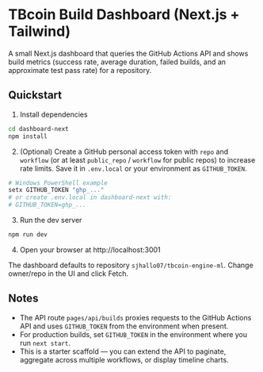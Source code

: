 # TBcoin Build Dashboard (Next.js + Tailwind)

A small Next.js dashboard that queries the GitHub Actions API and shows build metrics (success rate, average duration, failed builds, and an approximate test pass rate) for a repository.

## Quickstart

1. Install dependencies

```bash
cd dashboard-next
npm install
```

2. (Optional) Create a GitHub personal access token with `repo` and `workflow` (or at least `public_repo` / `workflow` for public repos) to increase rate limits. Save it in `.env.local` or your environment as `GITHUB_TOKEN`.

```bash
# Windows PowerShell example
setx GITHUB_TOKEN "ghp_..."
# or create .env.local in dashboard-next with:
# GITHUB_TOKEN=ghp_...
```

3. Run the dev server

```bash
npm run dev
```

4. Open your browser at http://localhost:3001

The dashboard defaults to repository `sjhallo07/tbcoin-engine-ml`. Change owner/repo in the UI and click Fetch.

## Notes

- The API route `pages/api/builds` proxies requests to the GitHub Actions API and uses `GITHUB_TOKEN` from the environment when present.
- For production builds, set `GITHUB_TOKEN` in the environment where you run `next start`.
- This is a starter scaffold — you can extend the API to paginate, aggregate across multiple workflows, or display timeline charts.
